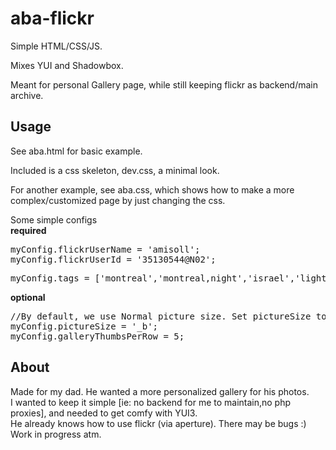 aba-flickr
==========

Simple HTML/CSS/JS.

Mixes YUI and Shadowbox.

Meant for personal Gallery page, while still keeping flickr as backend/main archive.

Usage
-----

See aba.html for basic example.  

Included is a css skeleton, dev.css, a minimal look.  

For another example, see aba.css, which shows how to make a more complex/customized page by just changing the css.

Some simple configs  
**required**
<pre>
myConfig.flickrUserName = 'amisoll';
myConfig.flickrUserId = '35130544@N02';
</pre>
<pre>
myConfig.tags = ['montreal','montreal,night','israel','lighthouse','night'];
</pre>
**optional**
<pre>
//By default, we use Normal picture size. Set pictureSize to \_b for large images in shadowbox.
myConfig.pictureSize = '_b'; 
myConfig.galleryThumbsPerRow = 5;
</pre>


About
-----
Made for my dad.  He wanted a more personalized gallery for his photos.  
I wanted to keep it simple [ie: no backend for me to maintain,no php proxies], and needed to get comfy with YUI3.  
He already knows how to use flickr (via aperture). There may be bugs :) 
Work in progress atm.
